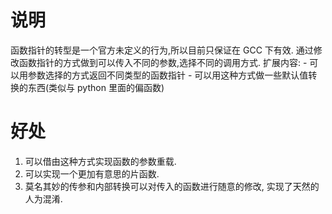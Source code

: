 说明
==========
函数指针的转型是一个官方未定义的行为,所以目前只保证在 GCC 下有效.
通过修改函数指针的方式做到可以传入不同的参数,选择不同的调用方式.
扩展内容:
    - 可以用参数选择的方式返回不同类型的函数指针
    - 可以用这种方式做一些默认值转换的东西(类似与 python 里面的偏函数)

好处
====
1. 可以借由这种方式实现函数的参数重载.
2. 可以实现一个更加有意思的片函数.
3. 莫名其妙的传参和内部转换可以对传入的函数进行随意的修改, 实现了天然的人为混淆.
